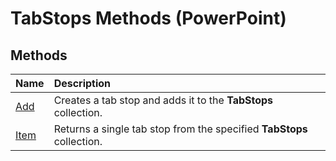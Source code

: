 
# TabStops Methods (PowerPoint)

## Methods



|**Name**|**Description**|
|:-----|:-----|
| [Add](cbb8f77f-c5c2-4573-abbe-ddca9bdbdf13.md)|Creates a tab stop and adds it to the  **TabStops** collection.|
| [Item](41ab59a1-49bf-ac44-928f-9a56cf062bf9.md)|Returns a single tab stop from the specified  **TabStops** collection.|
